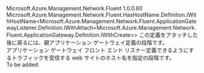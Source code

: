 <Type Name="IWithHostName&lt;ParentT&gt;" FullName="Microsoft.Azure.Management.Network.Fluent.ApplicationGatewayListener.Definition.IWithHostName&lt;ParentT&gt;">
  <TypeSignature Language="C#" Value="public interface IWithHostName&lt;ParentT&gt; : Microsoft.Azure.Management.Network.Fluent.HasHostName.Definition.IWithHostName&lt;Microsoft.Azure.Management.Network.Fluent.ApplicationGatewayListener.Definition.IWithAttach&lt;Microsoft.Azure.Management.Network.Fluent.ApplicationGateway.Definition.IWithCreate&gt;&gt;" />
  <TypeSignature Language="ILAsm" Value=".class public interface auto ansi abstract IWithHostName`1&lt;ParentT&gt; implements class Microsoft.Azure.Management.Network.Fluent.HasHostName.Definition.IWithHostName`1&lt;class Microsoft.Azure.Management.Network.Fluent.ApplicationGatewayListener.Definition.IWithAttach`1&lt;class Microsoft.Azure.Management.Network.Fluent.ApplicationGateway.Definition.IWithCreate&gt;&gt;" />
  <TypeSignature Language="DocId" Value="T:Microsoft.Azure.Management.Network.Fluent.ApplicationGatewayListener.Definition.IWithHostName`1" />
  <TypeSignature Language="VB.NET" Value="Public Interface IWithHostName(Of ParentT)&#xA;Implements IWithHostName(Of IWithAttach(Of IWithCreate))" />
  <TypeSignature Language="F#" Value="type IWithHostName&lt;'ParentT&gt; = interface&#xA;    interface IWithHostName&lt;IWithAttach&lt;IWithCreate&gt;&gt;" />
  <AssemblyInfo>
    <AssemblyName>Microsoft.Azure.Management.Network.Fluent</AssemblyName>
    <AssemblyVersion>1.0.0.60</AssemblyVersion>
  </AssemblyInfo>
  <TypeParameters>
    <TypeParameter Name="ParentT" />
  </TypeParameters>
  <Interfaces>
    <Interface>
      <InterfaceName>Microsoft.Azure.Management.Network.Fluent.HasHostName.Definition.IWithHostName&lt;Microsoft.Azure.Management.Network.Fluent.ApplicationGatewayListener.Definition.IWithAttach&lt;Microsoft.Azure.Management.Network.Fluent.ApplicationGateway.Definition.IWithCreate&gt;&gt;</InterfaceName>
    </Interface>
  </Interfaces>
  <Docs>
    <typeparam name="ParentT">この定義をアタッチした後に戻るには、親アプリケーション ゲートウェイ定義の段階です。</typeparam>
    <summary>
            アプリケーション ゲートウェイ フロント エンド リスナー定義できるようにするトラフィックを受信する web サイトのホスト名を指定の段階です。
            </summary>
    <remarks>To be added.</remarks>
  </Docs>
  <Members />
</Type>